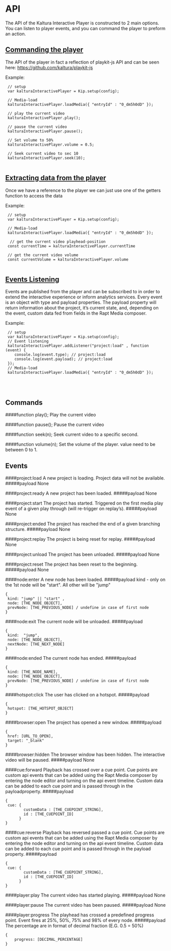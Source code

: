 # API
The API of the Kaltura Interactive Player is constructed to 2 main options. You can listen to player events, and you can command the player to preform an action. 

## [Commanding the player](#Commands)
The API of the player in fact a reflection of playkit-js API and can be seen here: 
https://github.com/kaltura/playkit-js

Example:
```
 // setup 
 var kalturaInteractivePlayer = Kip.setup(config);

 // Media-load
 kalturaInteractivePlayer.loadMedia({ "entryId" : "0_dm5h0dD" });
 
 // play the current video
 kalturaInteractivePlayer.play();
 
 // pause the current video
 kalturaInteractivePlayer.pause();
  
 // Set volume to 50%  
 kalturaInteractivePlayer.volume = 0.5;

 // Seek current video to sec 10 
 kalturaInteractivePlayer.seek(10);
 
```

## [Extracting data from the player]()
Once we have a reference to the player we can just use one of the getters function to access the data

Example:
```
 // setup 
 var kalturaInteractivePlayer = Kip.setup(config);

 // Media-load
 kalturaInteractivePlayer.loadMedia({ "entryId" : "0_dm5h0dD" });
 
  // get the current video playhead-position  
 const currentTime = kalturaInteractivePlayer.currentTime   
 
 // get the current video volume 
 const currentVolume = kalturaInteractivePlayer.volume   
  
```

## [Events Listening](#Events)

Events are published from the player and can be subscribed to in order to extend the interactive experience or inform analytics services. 
Every event is an object with type and payload properties. 
The payload property will return information about the project, it’s current state, and, depending on the event, custom data fed from fields in the Rapt Media composer.

Example:
```
 // setup 
 var kalturaInteractivePlayer = Kip.setup(config);
 // Event listening
 kalturaInteractivePlayer.addListener("project:load" , function (event) {
    console.log(event.type); // project:load
    console.log(event.payload); // project:load
 });
 // Media-load
 kalturaInteractivePlayer.loadMedia({ "entryId" : "0_dm5h0dD" });
  
```
<br/>

## Commands 
  
####function play();
Play the current video

####function pause();
Pause the current video

####function seek(n);
Seek current video to a specific second. 

####function volume(n);
Set the volume of the player. value need to be between 0 to 1.

## Events
####project:load
A new project is loading. Project data will not be available.
#####payload
None

####project:ready
A new project has been loaded.
#####payload
None

####project:start
The project has started. Triggered on the first media play event of a given play through (will re-trigger on replay’s).
#####payload
None

####project:ended
The project has reached the end of a given branching structure.
#####payload
None

####project:replay
The project is being reset for replay.
#####payload
None

####project:unload
The project has been unloaded.
#####payload
None

####project:reset
The project has been reset to the beginning.
#####payload
None

####node:enter
A new node has been loaded.
#####payload
kind - only on the 1st node will be "start". All other will be "jump"
```
{
 kind: "jump" || "start" ,
 node: [THE_NODE_OBJECT],
 prevNode: [THE_PREVIOUS_NODE] / undefine in case of first node  
}
```

####node:exit
The current node will be unloaded.
#####payload
```
{
 kind:  "jump",
 node: [THE_NODE_OBJECT],
 nextNode: [THE_NEXT_NODE]  
}
```

####node:ended
The current node has ended.
#####payload
```
{
 kind: [THE_NODE_NAME],
 node: [THE_NODE_OBJECT],
 prevNode: [THE_PREVIOUS_NODE] / undefine in case of first node  
}
```

####hotspot:click
The user has clicked on a hotspot.
#####payload
```
{
 hotspot: [THE_HOTSPOT_OBJECT] 
}
```

####browser:open
The project has opened a new window.
#####payload
```
{
 href: [URL_TO_OPEN],
 target: "_blank" 
}
```

####browser:hidden
The browser window has been hidden. The interactive video will be paused.
#####payload
None

####cue:forward
Playback has crossed over a cue point. Cue points are custom api events that can be added using the Rapt Media composer by entering the node editor and turning on the api event timeline. Custom data can be added to each cue point and is passed through in the payloadproperty.
#####payload
```
{
 cue: {
        customData : [THE_CUEPOINT_STRING],
        id : [THE_CUEPOINT_ID]
      }
}
```

####cue:reverse
Playback has reversed passed a cue point. Cue points are custom api events that can be added using the Rapt Media composer by entering the node editor and turning on the api event timeline. Custom data can be added to each cue point and is passed through in the payload property.
#####payload
```
{
 cue: {
        customData : [THE_CUEPOINT_STRING],
        id : [THE_CUEPOINT_ID]
      }
}
```

####player:play
The current video has started playing.
#####payload
None

####player:pause
The current video has been paused.
#####payload
None

####player:progress
The playhead has crossed a predefined progress point. Event fires at 25%, 50%, 75% and 98% of every node.
#####payload
The percentage are in format of decimal fraction (E.G. 0.5 = 50%)
```
{
    progress: [DECIMAL_PERCENTAGE]
}
```


